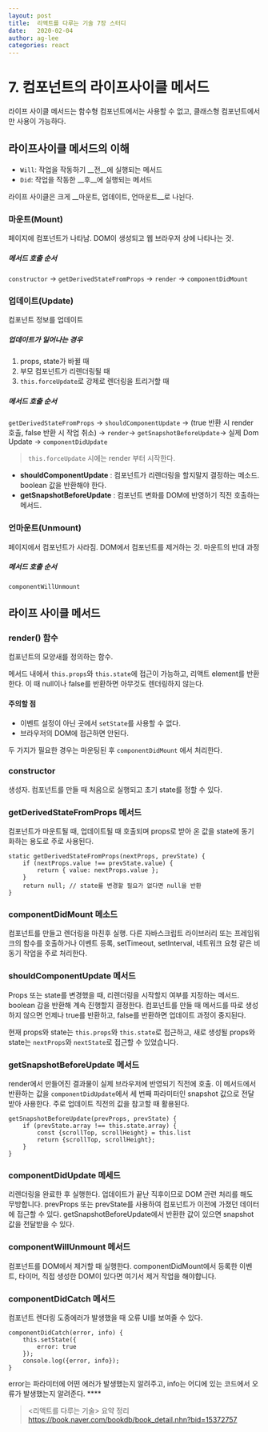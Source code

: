 ```yaml
---
layout: post
title:  리액트를 다루는 기술 7장 스터디
date:   2020-02-04
author: ag-lee
categories: react
---
```


# 7. 컴포넌트의 라이프사이클 메서드

라이프 사이클 메서드는 함수형 컴포넌트에서는 사용할 수 없고, 클래스형 컴포넌트에서만 사용이 가능하다.

## 라이프사이클 메서드의 이해

* `Will`: 작업을 작동하기 __전__에 실행되는 메서드
* `Did`: 작업을 작동한 __후__에 실행되는 메서드



라이프 사이클은 크게 __마운트, 업데이트, 언마운트__로 나뉜다.

### 마운트(Mount)

페이지에 컴포넌트가 나타남. DOM이 생성되고 웹 브라우저 상에 나타나는 것.

##### 메서드 호출 순서

`constructor` -> `getDerivedStateFromProps` -> `render` -> `componentDidMount`



### 업데이트(Update)

컴포넌트 정보를 업데이트

##### 업데이트가 일어나는 경우

1. props, state가 바뀔 때
2. 부모 컴포넌트가 리렌더링될 때
3. `this.forceUpdate`로 강제로 렌더링을 트리거할 때

##### 메서드 호출 순서

`getDerivedStateFromProps` -> `shouldComponentUpdate` -> (true 반환 시 render 호출, false 반환 시 작업 취소) -> `render`-> `getSnapshotBeforeUpdate`-> 실제 Dom Update -> `componentDidUpdate`

> `this.forceUpdate` 시에는 render 부터 시작한다.

* **shouldComponentUpdate** : 컴포넌트가 리렌더링을 할지말지 결정하는 메소드. boolean 값을 반환해야 한다.
* **getSnapshotBeforeUpdate** : 컴포넌트 변화를 DOM에 반영하기 직전 호출하는 메서드.



### 언마운트(Unmount)

페이지에서 컴포넌트가 사라짐. DOM에서 컴포넌트를 제거하는 것. 마운트의 반대 과정

##### 메서드 호출 순서

`componentWillUnmount`



## 라이프 사이클 메서드 

### render() 함수

컴포넌트의 모양새를 정의하는 함수. 

메서드 내에서 `this.props`와 `this.state`에 접근이 가능하고, 리액트 element를 반환한다. 이 때 null이나 false를 반환하면 아무것도 렌더링하지 않는다.



#### 주의할 점

* 이벤트 설정이 아닌 곳에서 `setState`를 사용할 수 없다.
* 브라우저의 DOM에 접근하면 안된다.

두 가지가 필요한 경우는 마운팅된 후 `componentDidMount` 에서 처리한다.



### constructor

생성자. 컴포넌트를 만들 때 처음으로 실행되고 초기 state를 정할 수 있다.



### getDerivedStateFromProps 메서드

컴포넌트가 마운트될 때, 업데이트될 때 호출되며 props로 받아 온 값을 state에 동기화하는 용도로 주로 사용된다.

```react
static getDerivedStateFromProps(nextProps, prevState) {
    if (nextProps.value !== prevState.value) {
        return { value: nextProps.value };
    }
    return null; // state를 변경할 필요가 없다면 null을 반환
}
```



### componentDidMount 메소드

컴포넌트를 만들고 렌더링을 마친후 실행. 다른 자바스크립트 라이브러리 또는 프레임워크의 함수를 호출하거나 이벤트 등록, setTimeout, setInterval, 네트워크 요청 같은 비동기 작업을 주로 처리한다.



### shouldComponentUpdate 메서드

Props 또는 state를 변경했을 때, 리렌더링을 시작할지 여부를 지정하는 메서드. boolean 갑을 반환해 계속 진행할지 결정한다. 컴포넌트를 만들 때 메서드를 따로 생성하지 않으면 언제나 true를 반환하고, false를 반환하면 업데이트 과정이 중지된다.

현재 props와 state는 `this.props`와 `this.state`로 접근하고, 새로 생성될 props와 state는 `nextProps`와 `nextState`로 접근할 수 있었습니다.



### getSnapshotBeforeUpdate 메서드

render에서 만들어진 결과물이 실제 브라우저에 반영되기 직전에 호출. 이 메서드에서 반환하는 값을 `componentDidUpdate`에서 세 번째 파라미터인 snapshot 값으로 전달받아 사용한다. 주로 업데이트 직전의 값을 참고할 때 활용된다.

```react
getSnapshotBeforeUpdate(prevProps, prevState) {
    if (prevState.array !== this.state.array) {
        const {scrollTop, scrollHeight} = this.list
        return {scrollTop, scrollHeight};
    }
}
```



### componentDidUpdate 메세드

리렌더링을 완료한 후 실행한다. 업데이트가 끝난 직후이므로 DOM 관련 처리를 해도 무방합니다. prevProps 또는 prevState를 사용하여 컴포넌트가 이전에 가졌던 데이터에 접근할 수 있다. getSnapshotBeforeUpdate에서 반환한 값이 있으면 snapshot 값을 전달받을 수 있다.



### componentWillUnmount 메서드

컴포넌트를 DOM에서 제거할 때 실행한다. componentDidMount에서 등록한 이벤트, 타이머, 직접 생성한 DOM이 있다면 여기서 제거 작업을 해야합니다.



### componentDidCatch 메서드

컴포넌트 렌더링 도중에러가 발생했을 때 오류 UI를 보여줄 수 있다.

```react
componentDidCatch(error, info) {
    this.setState({
        error: true
    });
    console.log({error, info});
}
```

error는 파라미터에 어떤 에러가 발생했는지 알려주고, info는 어디에 있는 코드에서 오류가 발생했는지 알려준다. ****



> <리액트를 다루는 기술> 요약 정리 https://book.naver.com/bookdb/book_detail.nhn?bid=15372757



